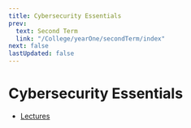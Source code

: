 ```yaml
---
title: Cybersecurity Essentials
prev:
  text: Second Term
  link: "/College/yearOne/secondTerm/index"
next: false
lastUpdated: false
---
```


# Cybersecurity Essentials

- [Lectures](Lectures/index.md)
